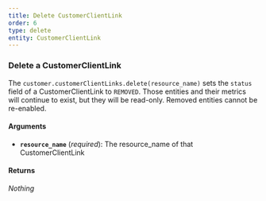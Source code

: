 ```yaml
---
title: Delete CustomerClientLink
order: 6
type: delete
entity: CustomerClientLink
---
```


### Delete a CustomerClientLink

The `customer.customerClientLinks.delete(resource_name)` sets the `status` field of a CustomerClientLink to `REMOVED`. Those entities and their metrics will continue to exist, but they will be read-only. Removed entities cannot be re-enabled.

#### Arguments

- **`resource_name`** (_required_): The resource_name of that CustomerClientLink

#### Returns

_Nothing_
